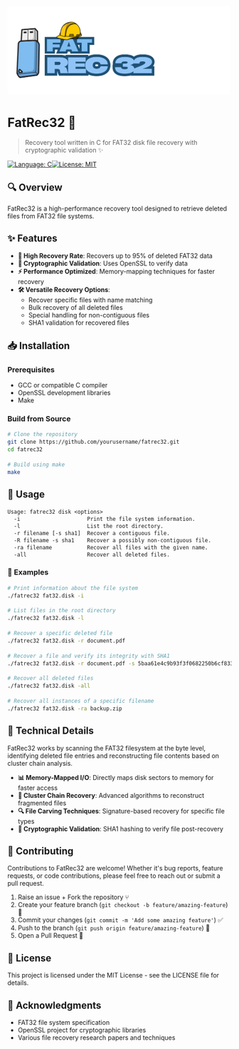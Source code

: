<h1><img width="500" alt="FatRec Banner" src="/doc/fat-rec-32-banner.png"></h1>

# FatRec32 💾

> Recovery tool written in C for FAT32 disk file recovery with cryptographic validation ✨

[![Language: C](https://img.shields.io/badge/Language-C-blue.svg)](https://en.cppreference.com/w/c)[![License: MIT](https://img.shields.io/badge/License-MIT-yellow.svg)](https://opensource.org/licenses/MIT)

## 🔍 Overview

FatRec32 is a high-performance recovery tool designed to retrieve deleted files from FAT32 file systems. 

## ✨ Features

- **🚀 High Recovery Rate**: Recovers up to 95% of deleted FAT32 data
- **🔐 Cryptographic Validation**: Uses OpenSSL to verify data
- **⚡ Performance Optimized**: Memory-mapping techniques for faster recovery
- **🛠️ Versatile Recovery Options**:
  - Recover specific files with name matching
  - Bulk recovery of all deleted files
  - Special handling for non-contiguous files
  - SHA1 validation for recovered files

## 📥 Installation

### Prerequisites

- GCC or compatible C compiler
- OpenSSL development libraries
- Make

### Build from Source

```bash
# Clone the repository
git clone https://github.com/yourusername/fatrec32.git
cd fatrec32

# Build using make
make
```

## 🚀 Usage

```
Usage: fatrec32 disk <options>
  -i                     Print the file system information.
  -l                     List the root directory.
  -r filename [-s sha1]  Recover a contiguous file.
  -R filename -s sha1    Recover a possibly non-contiguous file.
  -ra filename           Recover all files with the given name.
  -all                   Recover all deleted files.
```

### 📝 Examples

```bash
# Print information about the file system
./fatrec32 fat32.disk -i

# List files in the root directory
./fatrec32 fat32.disk -l

# Recover a specific deleted file
./fatrec32 fat32.disk -r document.pdf

# Recover a file and verify its integrity with SHA1
./fatrec32 fat32.disk -r document.pdf -s 5baa61e4c9b93f3f0682250b6cf8331b7ee68fd8

# Recover all deleted files
./fatrec32 fat32.disk -all

# Recover all instances of a specific filename
./fatrec32 fat32.disk -ra backup.zip
```

## 🔧 Technical Details

FatRec32 works by scanning the FAT32 filesystem at the byte level, identifying deleted file entries and reconstructing file contents based on cluster chain analysis. 

- **📊 Memory-Mapped I/O**: Directly maps disk sectors to memory for faster access
- **🔗 Cluster Chain Recovery**: Advanced algorithms to reconstruct fragmented files
- **🔍 File Carving Techniques**: Signature-based recovery for specific file types
- **🔐 Cryptographic Validation**: SHA1 hashing to verify file post-recovery

## 👥 Contributing

Contributions to FatRec32 are welcome! Whether it's bug reports, feature requests, or code contributions, please feel free to reach out or submit a pull request.

1. Raise an issue + Fork the repository ⑂
2. Create your feature branch (`git checkout -b feature/amazing-feature`) 🌿
3. Commit your changes (`git commit -m 'Add some amazing feature'`) ✅
4. Push to the branch (`git push origin feature/amazing-feature`) 🚀
5. Open a Pull Request 🎉

## 📜 License

This project is licensed under the MIT License - see the LICENSE file for details.

## 🙏 Acknowledgments

- FAT32 file system specification
- OpenSSL project for cryptographic libraries
- Various file recovery research papers and techniques